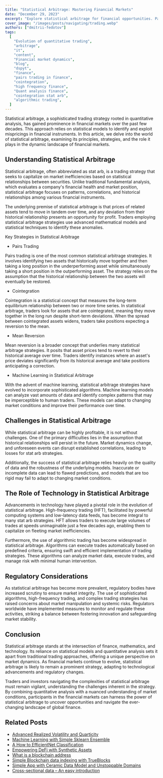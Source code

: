 ```yaml
---
title: "Statistical Arbitrage: Mastering Financial Markets"
date: "December 29, 2023"
excerpt: "Explore statistical arbitrage for financial opportunities. Pairs trading, cointegration, and mean reversion strategies. Optimize with data-driven insights."
cover_image: "/images/posts/navigating/trading.webp"
authors: ["dmitrii-fedotov"]
tags:
  [
    "Evolution of quantitative trading",
    "arbitrage",
    "it",
    "content",
    "Financial market dynamics",
    "blog",
    "dspyt",
    "finance",
    "pairs trading in finance",
    "cointegration",
    "high frequency finance",
    "Quant analysis finance",
    "cointegration stat arb",
    "algorithmic trading",
  ]
---
```


Statistical arbitrage, a sophisticated trading strategy rooted in quantitative analysis, has gained prominence in financial markets over the past few decades. This approach relies on statistical models to identify and exploit mispricings in financial instruments. In this article, we delve into the world of statistical arbitrage, examining its principles, strategies, and the role it plays in the dynamic landscape of financial markets.

## Understanding Statistical Arbitrage

Statistical arbitrage, often abbreviated as stat arb, is a trading strategy that seeks to capitalize on market inefficiencies based on statistical relationships between securities. Unlike traditional fundamental analysis, which evaluates a company's financial health and market position, statistical arbitrage focuses on patterns, correlations, and historical relationships among various financial instruments.

The underlying premise of statistical arbitrage is that prices of related assets tend to move in tandem over time, and any deviation from their historical relationship presents an opportunity for profit. Traders employing statistical arbitrage strategies use advanced mathematical models and statistical techniques to identify these anomalies.

Key Strategies in Statistical Arbitrage

- Pairs Trading

Pairs trading is one of the most common statistical arbitrage strategies. It involves identifying two assets that historically move together and then taking a long position in the underperforming asset while simultaneously taking a short position in the outperforming asset. The strategy relies on the assumption that the historical relationship between the two assets will eventually be restored.

- Cointegration

Cointegration is a statistical concept that measures the long-term equilibrium relationship between two or more time series. In statistical arbitrage, traders look for assets that are cointegrated, meaning they move together in the long run despite short-term deviations. When the spread between cointegrated assets widens, traders take positions expecting a reversion to the mean.

- Mean Reversion

Mean reversion is a broader concept that underlies many statistical arbitrage strategies. It posits that asset prices tend to revert to their historical average over time. Traders identify instances where an asset's price deviates significantly from its historical average and take positions anticipating a correction.

- Machine Learning in Statistical Arbitrage

With the advent of machine learning, statistical arbitrage strategies have evolved to incorporate sophisticated algorithms. Machine learning models can analyze vast amounts of data and identify complex patterns that may be imperceptible to human traders. These models can adapt to changing market conditions and improve their performance over time.

## Challenges in Statistical Arbitrage

While statistical arbitrage can be highly profitable, it is not without challenges. One of the primary difficulties lies in the assumption that historical relationships will persist in the future. Market dynamics change, and unforeseen events can disrupt established correlations, leading to losses for stat arb strategies.

Additionally, the success of statistical arbitrage relies heavily on the quality of data and the robustness of the underlying models. Inaccurate or incomplete data can lead to flawed predictions, and models that are too rigid may fail to adapt to changing market conditions.

## The Role of Technology in Statistical Arbitrage

Advancements in technology have played a pivotal role in the evolution of statistical arbitrage. High-frequency trading (HFT), facilitated by powerful computing systems and low-latency data feeds, has become integral to many stat arb strategies. HFT allows traders to execute large volumes of trades at speeds unimaginable just a few decades ago, enabling them to capitalize on fleeting market inefficiencies.

Furthermore, the use of algorithmic trading has become widespread in statistical arbitrage. Algorithms can execute trades automatically based on predefined criteria, ensuring swift and efficient implementation of trading strategies. These algorithms can analyze market data, execute trades, and manage risk with minimal human intervention.

## Regulatory Considerations

As statistical arbitrage has become more prevalent, regulatory bodies have increased scrutiny to ensure market integrity. The use of sophisticated algorithms, high-frequency trading, and complex trading strategies has raised concerns about market manipulation and systemic risks. Regulators worldwide have implemented measures to monitor and regulate these activities, striking a balance between fostering innovation and safeguarding market stability.

## Conclusion

Statistical arbitrage stands at the intersection of finance, mathematics, and technology. Its reliance on statistical models and quantitative analysis sets it apart from traditional trading approaches, offering a unique perspective on market dynamics. As financial markets continue to evolve, statistical arbitrage is likely to remain a prominent strategy, adapting to technological advancements and regulatory changes.

Traders and investors navigating the complexities of statistical arbitrage must remain vigilant, understanding the challenges inherent in the strategy. By combining quantitative analysis with a nuanced understanding of market conditions, participants in the financial markets can harness the power of statistical arbitrage to uncover opportunities and navigate the ever-changing landscape of global finance.

## Related Posts

- [Advanced Realized Volatility and Quarticity](https://dspyt.com/advanced-realized-volatility-and-quarticity)
- [Machine Learning with Simple Sklearn Ensemble](https://dspyt.com/machine-learning-simple-sklearn-ensemble)
- [A How to EfficientNet Classification](https://dspyt.com/efficientnet-classification)
- [Empowering DeFi with Synthetic Assets](https://dspyt.com/synthetix-unleashing-the-power)
- [What is a blockchain address](https://dspyt.com/what-is-blockchain-address)
- [Simple Blockchain data indexing with TrueBlocks](https://dspyt.com/blockchain-data-indexer-with-trueblocks)
- [Simple App with Ceramic Data Model and Unstoppable Domains](https://dspyt.com/simple-app-with-ceramic-data-model-and-unstoppable-domains)
- [Cross-sectional data – An easy introduction](https://dspyt.com/cross-sectional-data-an-easy-introduction)
